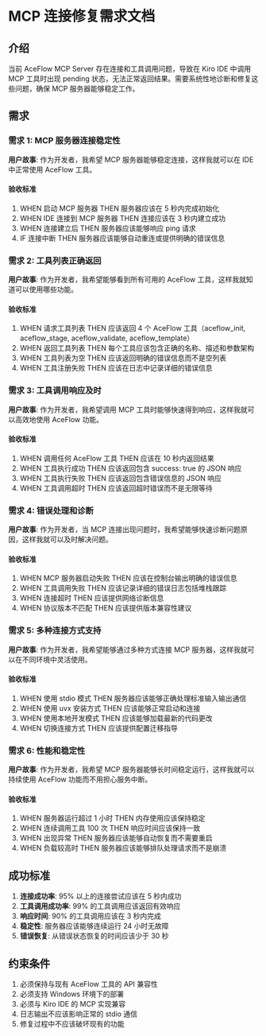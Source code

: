 # MCP 连接修复需求文档

## 介绍

当前 AceFlow MCP Server 存在连接和工具调用问题，导致在 Kiro IDE 中调用 MCP 工具时出现 pending 状态，无法正常返回结果。需要系统性地诊断和修复这些问题，确保 MCP 服务器能够稳定工作。

## 需求

### 需求 1: MCP 服务器连接稳定性

**用户故事**: 作为开发者，我希望 MCP 服务器能够稳定连接，这样我就可以在 IDE 中正常使用 AceFlow 工具。

#### 验收标准

1. WHEN 启动 MCP 服务器 THEN 服务器应该在 5 秒内完成初始化
2. WHEN IDE 连接到 MCP 服务器 THEN 连接应该在 3 秒内建立成功
3. WHEN 连接建立后 THEN 服务器应该能够响应 ping 请求
4. IF 连接中断 THEN 服务器应该能够自动重连或提供明确的错误信息

### 需求 2: 工具列表正确返回

**用户故事**: 作为开发者，我希望能够看到所有可用的 AceFlow 工具，这样我就知道可以使用哪些功能。

#### 验收标准

1. WHEN 请求工具列表 THEN 应该返回 4 个 AceFlow 工具（aceflow_init, aceflow_stage, aceflow_validate, aceflow_template）
2. WHEN 返回工具列表 THEN 每个工具应该包含正确的名称、描述和参数架构
3. WHEN 工具列表为空 THEN 应该返回明确的错误信息而不是空列表
4. WHEN 工具注册失败 THEN 应该在日志中记录详细的错误信息

### 需求 3: 工具调用响应及时

**用户故事**: 作为开发者，我希望调用 MCP 工具时能够快速得到响应，这样我就可以高效地使用 AceFlow 功能。

#### 验收标准

1. WHEN 调用任何 AceFlow 工具 THEN 应该在 10 秒内返回结果
2. WHEN 工具执行成功 THEN 应该返回包含 success: true 的 JSON 响应
3. WHEN 工具执行失败 THEN 应该返回包含错误信息的 JSON 响应
4. WHEN 工具调用超时 THEN 应该返回超时错误而不是无限等待

### 需求 4: 错误处理和诊断

**用户故事**: 作为开发者，当 MCP 连接出现问题时，我希望能够快速诊断问题原因，这样我就可以及时解决问题。

#### 验收标准

1. WHEN MCP 服务器启动失败 THEN 应该在控制台输出明确的错误信息
2. WHEN 工具调用失败 THEN 应该记录详细的错误日志包括堆栈跟踪
3. WHEN 连接超时 THEN 应该提供网络诊断信息
4. WHEN 协议版本不匹配 THEN 应该提供版本兼容性建议

### 需求 5: 多种连接方式支持

**用户故事**: 作为开发者，我希望能够通过多种方式连接 MCP 服务器，这样我就可以在不同环境中灵活使用。

#### 验收标准

1. WHEN 使用 stdio 模式 THEN 服务器应该能够正确处理标准输入输出通信
2. WHEN 使用 uvx 安装方式 THEN 应该能够正常启动和连接
3. WHEN 使用本地开发模式 THEN 应该能够加载最新的代码更改
4. WHEN 切换连接方式 THEN 应该提供配置迁移指导

### 需求 6: 性能和稳定性

**用户故事**: 作为开发者，我希望 MCP 服务器能够长时间稳定运行，这样我就可以持续使用 AceFlow 功能而不用担心服务中断。

#### 验收标准

1. WHEN 服务器运行超过 1 小时 THEN 内存使用应该保持稳定
2. WHEN 连续调用工具 100 次 THEN 响应时间应该保持一致
3. WHEN 出现异常 THEN 服务器应该能够自动恢复而不需要重启
4. WHEN 负载较高时 THEN 服务器应该能够排队处理请求而不是崩溃

## 成功标准

1. **连接成功率**: 95% 以上的连接尝试应该在 5 秒内成功
2. **工具调用成功率**: 99% 的工具调用应该返回有效响应
3. **响应时间**: 90% 的工具调用应该在 3 秒内完成
4. **稳定性**: 服务器应该能够连续运行 24 小时无故障
5. **错误恢复**: 从错误状态恢复的时间应该少于 30 秒

## 约束条件

1. 必须保持与现有 AceFlow 工具的 API 兼容性
2. 必须支持 Windows 环境下的部署
3. 必须与 Kiro IDE 的 MCP 实现兼容
4. 日志输出不应该影响正常的 stdio 通信
5. 修复过程中不应该破坏现有的功能